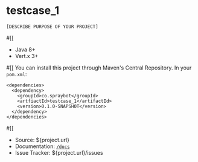 # testcase_1

`[DESCRIBE PURPOSE OF YOUR PROJECT]`

#[[
- Java 8+
- Vert.x 3+

#[[
You can install this project through Maven's Central Repository. In your
`pom.xml`:

```
<dependencies>
  <dependency>
    <groupId>co.spraybot</groupId>
    <artfiactId>testcase_1</artifactId>
    <version>0.1.0-SNAPSHOT</version>
  </dependency>
</dependencies>
```

#[[
- Source: ${project.url}
- Documentation: [`/docs`](docs/)
- Issue Tracker: ${project.url}/issues